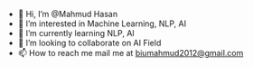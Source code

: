 - 👋 Hi, I’m @Mahmud Hasan
- 👀 I’m interested in Machine Learning, NLP, AI
- 🌱 I’m currently learning NLP, AI
- 💞️ I’m looking to collaborate on AI Field
- 📫 How to reach me mail me at biumahmud2012@gmail.com

<!---
biumahmud2012/biumahmud2012 is a ✨ special ✨ repository because its `README.md` (this file) appears on your GitHub profile.
You can click the Preview link to take a look at your changes.
--->
